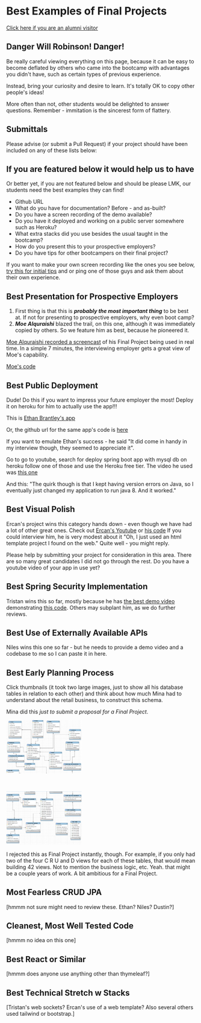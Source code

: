 # Best Examples of Final Projects

[Click here if you are an alumni visitor](#if-you-are-featured-below-it-would-help-us-to-have)

## Danger Will Robinson! Danger!

Be really careful viewing everything on this page, because it can be easy to become deflated by others who came into the bootcamp with advantages you didn't have, such as certain types of previous experience.

Instead, bring your curiosity and desire to learn. It's totally OK to copy other people's ideas!

More often than not, other students would be delighted to answer questions. Remember - immitation is the sincerest form of flattery.

## Submittals

Please advise (or submit a Pull Request) if your project should have been included on any of these lists below:

## If you are featured below it would help us to have

Or better yet, if you are not featured below and should be please LMK, our students need the best examples they can find!

- Github URL
- What do you have for documentation? Before - and as-built?
- Do you have a screen recording of the demo available?
- Do you have it deployed and working on a public server somewhere such as Heroku?
- What extra stacks did you use besides the usual taught in the bootcamp?
- How do you present this to your prospective employers?
- Do you have tips for other bootcampers on their final project?

If you want to make your own screen recording like the ones you see below, [try this for initial tips](/kb/assignment/finalproject/recording/) and or ping one of those guys and ask them about their own experience.

## Best Presentation for Prospective Employers

1. First thing is that this is _**probably the most important thing**_ to be best at. If not for presenting to prospective employers, why even boot camp?
2. _**Moe Alquraishi**_ blazed the trail, on this one, although it was immediately copied by others. So we feature him as best, because he pioneered it.

[Moe Alquraishi recorded a screencast](https://www.youtube.com/watch?v=psTaqEFGw8o) of his Final Project being used in real time. In a simple 7 minutes, the interviewing employer gets a great view of Moe's capability.

[Moe's code](https://github.com/MohJumper/voiceit-project)

## Best Public Deployment

Dude! Do this if you want to impress your future employer the most! Deploy it on heroku for him to actually use the app!!!

This is [Ethan Brantley's app](http://blue-search.herokuapp.com/)

Or, the github url for the same app's code is [here](https://github.com/EthanLTB/BlueSearch)

If you want to emulate Ethan's success - he said "It did come in handy in my interview though, they seemed to appreciate it".

Go to go to youtube, search for deploy spring boot app with mysql db on heroku follow one of those and use the Heroku free tier. The video he used was [this one](https://youtu.be/TixLbON3TR8)

And this: "The quirk though is that I kept having version errors on Java, so I eventually just changed my application to run java 8. And it worked."

## Best Visual Polish

Ercan's project wins this category hands down - even though we have had a lot of other great ones. Check out [Ercan's Youtube](https://www.youtube.com/watch?v=Rg68YqL5juw) or [his code](https://github.com/ercantekoglan/USA-Farmers) If you could interview him, he is very modest about it "Oh, I just used an html template project I found on the web." Quite well - you might reply.

Please help by submitting your project for consideration in this area. There are so many great candidates I did not go through the rest. Do you have a youtube video of your app in use yet?

## Best Spring Security Implementation

Tristan wins this so far, mostly because he has [the best demo video](https://vimeo.com/726235070) demonstrating [this code](https://github.com/tristandanle/tristan-final-project). Others may subplant him, as we do further reviews.

## Best Use of Externally Available APIs

Niles wins this one so far - but he needs to provide a demo video and a codebase to me so I can paste it in here.

## Best Early Planning Process

Click thumbnails (it took two large images, just to show all his database tables in relation to each other) and think about how much Mina had to understand about the retail business, to construct this schema.

Mina did this _just to submit a proposal for a Final Project_.

<a href="/images/MinaFPprt1.png"><img src="/images/MinaFPprt1.png" alt="Mina Tables 1" width="200"/></a>

<br>

<a href="/images/MinaFPprt2.png"><img src="/images/MinaFPprt2.png" alt="Mina Tables 2" width="200"/></a>

I rejected this as Final Project instantly, though. For example, if you only had two of the four C R U and D views for each of these tables, that would mean building 42 views. Not to mention the business logic, etc. Yeah. that might be a couple years of work. A bit ambitious for a Final Project.

## Most Fearless CRUD JPA

[hmmm not sure might need to review these. Ethan? Niles? Dustin?]


## Cleanest, Most Well Tested Code

[hmmm no idea on this one]

## Best React or Similar

[hmmm does anyone use anything other than thymeleaf?]

## Best Technical Stretch w Stacks

[Tristan's web sockets? Ercan's use of a web template? Also several others used tailwind or bootstrap.]
